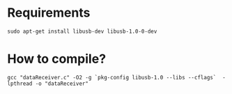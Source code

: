 # Requirements

```
sudo apt-get install libusb-dev libusb-1.0-0-dev
```

# How to compile?

```
gcc "dataReceiver.c" -O2 -g `pkg-config libusb-1.0 --libs --cflags`  -lpthread -o "dataReceiver"
```
